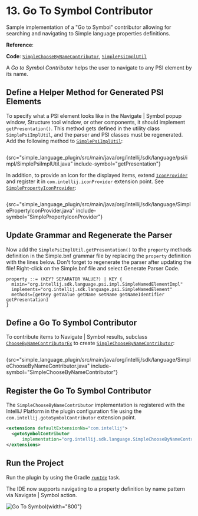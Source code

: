 <!-- Copyright 2000-2024 JetBrains s.r.o. and contributors. Use of this source code is governed by the Apache 2.0 license. -->

# 13. Go To Symbol Contributor

<link-summary>Sample implementation of a "Go to Symbol" contributor allowing for searching and navigating to Simple language properties definitions.</link-summary>

<tldr>

**Reference**: [](go_to_class_and_go_to_symbol.md)

**Code**:
[`SimpleChooseByNameContributor`](%gh-sdk-samples-master%/simple_language_plugin/src/main/java/org/intellij/sdk/language/SimpleChooseByNameContributor.java),
[`SimplePsiImplUtil`](%gh-sdk-samples-master%/simple_language_plugin/src/main/java/org/intellij/sdk/language/psi/impl/SimplePsiImplUtil.java)

</tldr>

<include from="language_and_filetype.md" element-id="custom_language_tutorial_header"></include>

A _Go to Symbol Contributor_ helps the user to navigate to any PSI element by its name.

## Define a Helper Method for Generated PSI Elements

To specify what a PSI element looks like in the <ui-path>Navigate | Symbol</ui-path> popup window, <control>Structure</control> tool window, or other components, it should implement `getPresentation()`.
This method gets defined in the utility class `SimplePsiImplUtil`, and the parser and PSI classes must be regenerated.
Add the following method to [`SimplePsiImplUtil`](%gh-sdk-samples-master%/simple_language_plugin/src/main/java/org/intellij/sdk/language/psi/impl/SimplePsiImplUtil.java):

```java
```
{src="simple_language_plugin/src/main/java/org/intellij/sdk/language/psi/impl/SimplePsiImplUtil.java" include-symbol="getPresentation"}

In addition, to provide an icon for the displayed items, extend [`IconProvider`](%gh-ic%/platform/core-api/src/com/intellij/ide/IconProvider.java) and register it in `com.intellij.iconProvider` extension point. See [`SimplePropertyIconProvider`](%gh-sdk-samples-master%/simple_language_plugin/src/main/java/org/intellij/sdk/language/SimplePropertyIconProvider.java):

```java
```
{src="simple_language_plugin/src/main/java/org/intellij/sdk/language/SimplePropertyIconProvider.java" include-symbol="SimplePropertyIconProvider"}

## Update Grammar and Regenerate the Parser

Now add the `SimplePsiImplUtil.getPresentation()` to the `property` methods definition in the <path>Simple.bnf</path> grammar file by replacing the `property` definition with the lines below.
Don't forget to regenerate the parser after updating the file!
Right-click on the <path>Simple.bnf</path> file and select <control>Generate Parser Code</control>.

```bnf
property ::= (KEY? SEPARATOR VALUE?) | KEY {
  mixin="org.intellij.sdk.language.psi.impl.SimpleNamedElementImpl"
  implements="org.intellij.sdk.language.psi.SimpleNamedElement"
  methods=[getKey getValue getName setName getNameIdentifier getPresentation]
}
```

## Define a Go To Symbol Contributor

To contribute items to <ui-path>Navigate | Symbol</ui-path> results, subclass [`ChooseByNameContributorEx`](%gh-ic%/platform/lang-impl/src/com/intellij/navigation/ChooseByNameContributorEx.java)
to create [`SimpleChooseByNameContributor`](%gh-sdk-samples-master%/simple_language_plugin/src/main/java/org/intellij/sdk/language/SimpleChooseByNameContributor.java):

```java
```
{src="simple_language_plugin/src/main/java/org/intellij/sdk/language/SimpleChooseByNameContributor.java" include-symbol="SimpleChooseByNameContributor"}

## Register the Go To Symbol Contributor

The `SimpleChooseByNameContributor` implementation is registered with the IntelliJ Platform in the plugin configuration file using the `com.intellij.gotoSymbolContributor` extension point.

```xml
<extensions defaultExtensionNs="com.intellij">
  <gotoSymbolContributor
      implementation="org.intellij.sdk.language.SimpleChooseByNameContributor"/>
</extensions>
```

## Run the Project

Run the plugin by using the Gradle [`runIde`](creating_plugin_project.md#使用runIde-Gradle任务运行插件) task.

The IDE now supports navigating to a property definition by name pattern via <ui-path>Navigate | Symbol</ui-path> action.

![Go To Symbol](go_to_symbol.png){width="800"}
